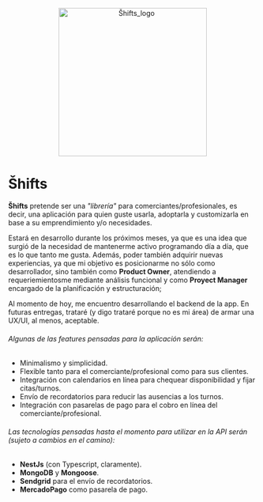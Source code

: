 <p align="center">
  <img src="https://res.cloudinary.com/dahibbuti/image/upload/v1675807614/images/logo_rooster_fbelj2.png" width="300" alt="Šhifts_logo" />
</p>

# Šhifts

**Šhifts** pretende ser una _"librería"_ para comerciantes/profesionales, es decir, una aplicación para quien guste usarla, adoptarla y customizarla en base a su emprendimiento y/o necesidades.

Estará en desarrollo durante los próximos meses, ya que es una idea que surgió de la necesidad de mantenerme activo programando día a día, que es lo que tanto me gusta. Además, poder también adquirir nuevas experiencias, ya que mi objetivo es posicionarme no sólo como desarrollador, sino también como **Product Owner**, atendiendo a requeriemientosme mediante análisis funcional y como **Proyect Manager** encargado de la planificación y estructuración;

Al momento de hoy, me encuentro desarrollando el backend de la app. En futuras entregas, trataré (y digo trataré porque no es mi área) de armar una UX/UI, al menos, aceptable.

###### Algunas de las features pensadas para la aplicación serán:
- Minimalismo y simplicidad.
- Flexible tanto para el comerciante/profesional como para sus clientes.
- Integración con calendarios en línea para chequear disponibilidad y fijar citas/turnos.
- Envío de recordatorios para reducir las ausencias a los turnos.
- Integración con pasarelas de pago para el cobro en línea del comerciante/profesional.

###### Las tecnologías pensadas hasta el momento para utilizar en la API serán (sujeto a cambios en el camino):
- **NestJs** (con Typescript, claramente).
- **MongoDB** y **Mongoose**.
- **Sendgrid** para el envío de recordatorios.
- **MercadoPago** como pasarela de pago.
